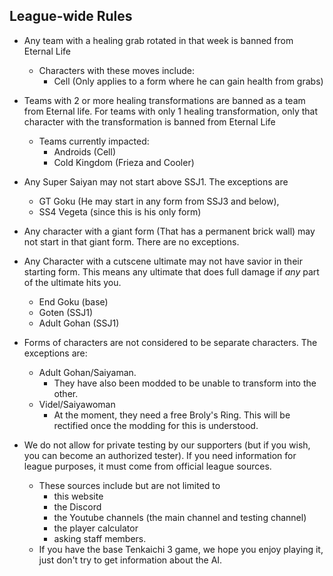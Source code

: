 ## League-wide Rules

- Any team with a healing grab rotated in that week is banned from Eternal Life
    - Characters with these moves include:
        - Cell (Only applies to a form where he can gain health from grabs)

- Teams with 2 or more healing transformations are banned as a team from Eternal life. 
For teams with only 1 healing transformation, only that character with the transformation is banned from Eternal Life
    - Teams currently impacted:    
        - Androids (Cell)
        - Cold Kingdom (Frieza and Cooler)
        
- Any Super Saiyan may not start above SSJ1. The exceptions are
    - GT Goku (He may start in any form from SSJ3 and below), 
    - SS4 Vegeta (since this is his only form)

- Any character with a giant form (That has a permanent brick wall) may not start in that giant form. There are no exceptions.

- Any Character with a cutscene ultimate may not have savior in their starting form.  This means any ultimate that does full damage if *any* part of the ultimate hits you.
    - End Goku (base)
    - Goten (SSJ1)
    - Adult Gohan (SSJ1)

- Forms of characters are not considered to be separate characters. The exceptions are: 
    - Adult Gohan/Saiyaman. 
        - They have also been modded to be unable to transform into the other.
    - Videl/Saiyawoman 
        - At the moment, they need a free Broly's Ring. This will be rectified once the modding for this is understood. 

- We do not allow for private testing by our supporters (but if you wish, you can become an authorized tester). If you need information for league purposes,
it must come from official league sources. 
    - These sources include but are not limited to
        - this website
        - the Discord
        - the Youtube channels (the main channel and testing channel)
        - the player calculator
        - asking staff members.
    - If you have the base Tenkaichi 3 game, we hope you enjoy playing it, just don't try to get information about the AI.